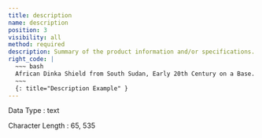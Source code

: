 ```yaml
---
title: description
name: description
position: 3
visibility: all
method: required
description: Summary of the product information and/or specifications. Valid HTML is allowed, ensure that all tags are closed.
right_code: |
  ~~~ bash
  African Dinka Shield from South Sudan, Early 20th Century on a Base.
  ~~~
  {: title="Description Example" }
---
```


Data Type
: text

Character Length
: 65, 535

